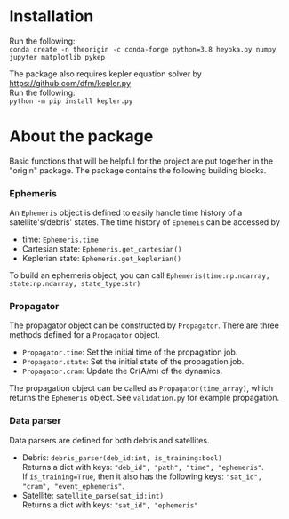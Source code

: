 # Installation
Run the following:  
`conda create -n theorigin -c conda-forge python=3.8 heyoka.py numpy jupyter matplotlib pykep`

The package also requires kepler equation solver by https://github.com/dfm/kepler.py  
Run the following:  
`python -m pip install kepler.py`

# About the package

Basic functions that will be helpful for the project are put together in the "origin" package. The package contains the following building blocks.

### Ephemeris
An `Ephemeris` object is defined to easily handle time history of a satellite's/debris' states. The time history of `Ephemeis` can be accessed by
* time: `Ephemeris.time`
* Cartesian state: `Ephemeris.get_cartesian()`
* Keplerian state: `Ephemeris.get_keplerian()`  

To build an ephemeris object, you can call
`Ephemeris(time:np.ndarray, state:np.ndarray, state_type:str)`

### Propagator
The propagator object can be constructed by `Propagator`. There are three methods defined for a `Propagator` object.
* `Propagator.time`: Set the initial time of the propagation job.
* `Propagator.state`: Set the initial state of the propagation job.
* `Propagator.cram`: Update the Cr(A/m) of the dynamics.

The propagation object can be called as `Propagator(time_array)`, which returns the `Ephemeris` object. See `validation.py` for example propagation.


### Data parser
Data parsers are defined for both debris and satellites. 
* Debris: `debris_parser(deb_id:int, is_training:bool)`  
Returns a dict with keys: `"deb_id", "path", "time", "ephemeris"`.  
If `is_training=True`, then it also has the following keys: `"sat_id", "cram", "event_ephemeris"`.
* Satellite: `satellite_parse(sat_id:int)`  
Returns a dict with keys: `"sat_id", "ephemeris"`

